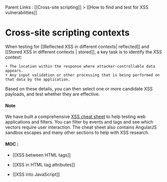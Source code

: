 Parent Links : [[Cross-site scripting]] > [[How to find and test for XSS vulnerabilities]]  

# Cross-site scripting contexts
  
When testing for [[Reflected XSS in different contexts| reflected]] and [[Stored XSS in different contexts | stored]], a key task is to identify the XSS context:  
  
	• The location within the response where attacker-controllable data appears.  
	• Any input validation or other processing that is being performed on that data by the application.  
  
Based on these details, you can then select one or more candidate XSS payloads, and test whether they are effective.  
  
  

#### Note
  
We have built a comprehensive [XSS cheat sheet](https://portswigger.net/web-security/cross-site-scripting/cheat-sheet) to help testing web applications and filters. You can filter by events and tags and see which vectors require user interaction. The cheat sheet also contains AngularJS sandbox escapes and many other sections to help with XSS research.  
  
  
 #### MOC :

- [[XSS between HTML tags]]

- [[XSS in HTML tag attributes]]

- [[XSS into JavaScript]]